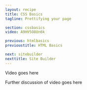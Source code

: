 ```yaml
---
layout: recipe
title: CSS Basics
tagline: Prettifying your page

section: cssbasics
video: A9HV5O8Un6k

previous: htmlbasics
previoustitle: HTML Basics

next: sitebuilder
nexttitle: Site Builder
---
```


Video goes here

Further discussion of video goes here

